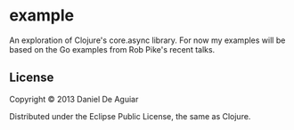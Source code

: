 # example

An exploration of Clojure's core.async library. For now my examples will be based on the Go examples from Rob Pike's recent talks.

## License

Copyright © 2013 Daniel De Aguiar

Distributed under the Eclipse Public License, the same as Clojure.
